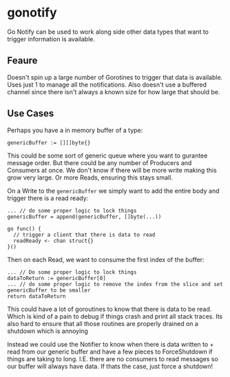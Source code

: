 # gonotify

Go Notify can be used to work along side other data types that want to trigger information is available.

## Feaure

Doesn't spin up a large number of Gorotines to trigger that data is available. Uses just 1 to manage
all the notifications. Also doesn't use a buffered channel since there isn't always a known size for
how large that should be.

## Use Cases

Perhaps you have a in memory buffer of a type:
```
genericBuffer := [][]byte{}
```

This could be some sort of generic queue where you want to gurantee message order. But there could be any number of
Producers and Consumers at once. We don't know if there will be more write making this grow very large. Or more
Reads, ensuring this stays small.

On a Write to the `genericBuffer` we simply want to add the entire body and trigger there is a read ready:
```
... // do some proper logic to lock things
genericBuffer = append(genericBuffer, []byte(...))

go func() {
  // trigger a client that there is data to read
  readReady <- chan struct{}
}()
```

Then on each Read, we want to consume the first index of the buffer:
```
... // Do some proper logic to lock things
dataToReturn := genericBuffer[0]
... // do some proper logic to remove the index from the slice and set genericBuffer to be smaller
return dataToReturn
```

This could have a lot of goroutines to know that there is data to be read. Which is kind of a pain
to debug if things crash and print all stack traces. Its also hard to ensure that all those routines
are properly drained on a shutdown which is annoying

Instead we could use the Notifier to know when there is data written to + read from our generic buffer
and have a few pieces to ForceShutdown if things are taking to long. I.E. there are no consumers to read
messages so our buffer will always have data. If thats the case, just force a shutdown!
